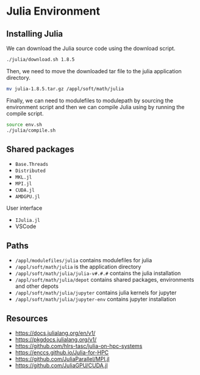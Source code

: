 # Julia Environment
## Installing Julia
We can download the Julia source code using the download script.

```sh
./julia/download.sh 1.8.5
```

Then, we need to move the downloaded tar file to the julia application directory.

```sh
mv julia-1.8.5.tar.gz /appl/soft/math/julia
```

Finally, we can need to modulefiles to modulepath by sourcing the environment script and then we can compile Julia using by running the compile script.

```bash
source env.sh
./julia/compile.sh
```


## Shared packages
- `Base.Threads`
- `Distributed`
- `MKL.jl`
- `MPI.jl`
- `CUDA.jl`
- `AMDGPU.jl`

User interface

- `IJulia.jl`
- VSCode


## Paths
- `/appl/modulefiles/julia` contains modulefiles for julia
- `/appl/soft/math/julia` is the application directory
- `/appl/soft/math/julia/julia-v#.#.#` contains the julia installation
- `/appl/soft/math/julia/depot` contains shared packages, environments and other depots
- `/appl/soft/math/julia/jupyter` contains julia kernels for jupyter
- `/appl/soft/math/julia/jupyter-env` contains jupyter installation


## Resources
- https://docs.julialang.org/en/v1/
- https://pkgdocs.julialang.org/v1/
- https://github.com/hlrs-tasc/julia-on-hpc-systems
- https://enccs.github.io/Julia-for-HPC
- https://github.com/JuliaParallel/MPI.jl
- https://github.com/JuliaGPU/CUDA.jl

